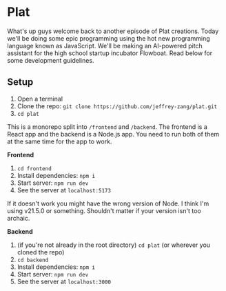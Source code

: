 # Plat
What's up guys welcome back to another episode of Plat creations. Today we'll be doing some epic programming using the hot new programming language known as JavaScript. We'll be making an AI-powered pitch assistant for the high school startup incubator Flowboat. Read below for some development guidelines.

## Setup
1. Open a terminal
2. Clone the repo: `git clone https://github.com/jeffrey-zang/plat.git`
3. `cd plat`

This is a monorepo split into `/frontend` and `/backend`. The frontend is a React app and the backend is a Node.js app. You need to run both of them at the same time for the app to work. 

**Frontend**
1. `cd frontend`
2. Install dependencies: `npm i` 
3. Start server: `npm run dev`
4. See the server at `localhost:5173`

If it doesn't work you might have the wrong version of Node. I think I'm using v21.5.0 or something. Shouldn't matter if your version isn't too archaic.

**Backend**
1. (if you're not already in the root directory) `cd plat` (or wherever you cloned the repo)
2. `cd backend`
3. Install dependencies: `npm i`
4. Start server: `npm run dev`
5. See the server at `localhost:3000`